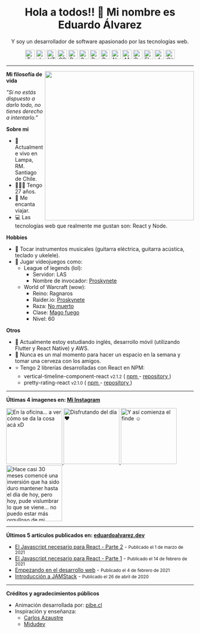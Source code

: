 <h1 align="center">Hola a todos!! 👋 Mi nombre es Eduardo Álvarez</h1>
<p align="center">
  Y soy un desarrollador de software apasionado por las tecnologías web.
</p>

<p align="center">
  <img
    src="https://github.com/Proskynete/Proskynete/blob/master/images/icons/ts.png?raw=true"
    width="25"
    height="25"
    title="Typescript"
  />
  <img
    src="https://github.com/Proskynete/Proskynete/blob/master/images/icons/js.png?raw=true"
    width="25"
    height="25"
    title="Javascript"
  />
  <img
    src="https://github.com/Proskynete/Proskynete/blob/master/images/icons/html5.png?raw=true"
    width="25"
    height="25"
    title="HTML5"
  />
  <img
    src="https://github.com/Proskynete/Proskynete/blob/master/images/icons/css3.png?raw=true"
    width="25"
    height="25"
    title="CSS3"
  />
  <img
    src="https://github.com/Proskynete/Proskynete/blob/master/images/icons/bootstrap.png?raw=true"
    width="25"
    height="25"
    title="Bootstrap"
  />
  <img
    src="https://github.com/Proskynete/Proskynete/blob/master/images/icons/sass.png?raw=true"
    width="25"
    height="25"
    title="Sass"
  />
  <img
    src="https://github.com/Proskynete/Proskynete/blob/master/images/icons/react.png?raw=true"
    width="25"
    height="25"
    title="React"
  />
  <img
    src="https://github.com/Proskynete/Proskynete/blob/master/images/icons/redux.png?raw=true"
    width="25"
    height="25"
    title="Redux"
  />
  <img
    src="https://github.com/Proskynete/Proskynete/blob/master/images/icons/node.png?raw=true"
    width="25"
    height="25"
    title="Nodejs"
  />
  <img
    src="https://github.com/Proskynete/Proskynete/blob/master/images/icons/mongodb.png?raw=true"
    width="25"
    height="25"
    title="MongoDB"
  />
  <img
    src="https://github.com/Proskynete/Proskynete/blob/master/images/icons/dart.png?raw=true"
    width="25"
    height="25"
    title="Dart"
  />
  <img
    src="https://github.com/Proskynete/Proskynete/blob/master/images/icons/flutter.png?raw=true"
    width="25"
    height="25"
    title="Flutter"
  />
  <img
    src="https://github.com/Proskynete/Proskynete/blob/master/images/icons/aws.png?raw=true"
    width="25"
    height="25"
    title="Amazon Web Services"
  />
  <img
    src="https://github.com/Proskynete/Proskynete/blob/master/images/icons/git.png?raw=true"
    width="25"
    height="25"
    title="Git"
  />
</p>

---

<img
  width="400"
  align="right"
  src="https://github.com/Proskynete/Proskynete/blob/master/images/proskynete.gif?raw=true"
/>

<p align="left">
  <strong>Mi filosofía de vida</strong>
</p>
<p>
  <i>"Si no estás dispuesto a darlo todo, no tienes derecho a intentarlo."</i>
</p>

<p align="left">
  <strong>Sobre mi</strong>
</p>
<ul>
  <li>📍 Actualmente vivo en Lampa, RM. Santiago de Chile.</li>
  <li>👨🏼‍💻 Tengo 27 años.</li>
  <li>🛫 Me encanta viajar.</li>
  <li>💻 Las tecnologías web que realmente me gustan son: React y Node.</li>
</ul>

<p align="left">
  <strong>Hobbies</strong>
</p>
<ul>
  <li>
    🎼 Tocar instrumentos musicales (guitarra eléctrica, guitarra acústica,
    teclado y ukelele).
  </li>
  <li>
    👾 Jugar videojuegos como:
    <ul>
      <li>
        League of legends (lol):
        <ul>
          <li>Servidor: LAS</li>
          <li>
            Nombre de invocador:
            <a
              href="https://www.leagueofgraphs.com/es/summoner/las/proskynete"
              target="_blank"
            >
              Proskynete
            </a>
          </li>
        </ul>
      </li>
      <li>
        World of Warcraft (wow):
        <ul>
          <li>Reino: Ragnaros</li>
          <li>
            Raider.io:
            <a
              href="https://raider.io/characters/us/ragnaros/Proskynete"
              target="_blank"
            >
              Proskynete
            </a>
          </li>
          <li>
            Raza:
            <a
              href="https://worldofwarcraft.com/en-us/game/races/undead"
              target="_blank"
            >
              No muerto
            </a>
          </li>
          <li>
            Clase:
            <a
              href="https://worldofwarcraft.com/en-us/game/talent-calculator#mage/fire"
              target="_blank"
            >
              Mago fuego
            </a>
          </li>
          <li>Nivel: 60</li>
        </ul>
      </li>
    </ul>
  </li>
</ul>

<p align="left">
  <strong>Otros</strong>
</p>
<ul>
  <li>
    📖 Actualmente estoy estudiando inglés, desarrollo móvil (utilizando Flutter
    y React Native) y AWS.
  </li>
  <li>
    🍺 Nunca es un mal momento para hacer un espacio en la semana y tomar una
    cerveza con los amigos.
  </li>
  <li>
    ⭐ Tengo 2 librerías desarrolladas con React en NPM:
    <ul>
      <li>
        vertical-timeline-component-react <small>v2.1.2</small> (
        <a
          href="https://www.npmjs.com/package/vertical-timeline-component-react"
          target="_blank"
        >
          npm
        </a>
        -
        <a
          href="https://github.com/Proskynete/vertical-timeline-component-react"
          target="_blank"
        >
          repository
        </a>
        )
      </li>
      <li>
        pretty-rating-react <small>v2.1.0</small> (
        <a
          href="https://www.npmjs.com/package/pretty-rating-react"
          target="_blank"
        >
          npm
        </a>
        -
        <a
          href="https://github.com/Proskynete/pretty-rating-react"
          target="_blank"
        >
          repository
        </a>
        )
      </li>
    </ul>
  </li>
</ul>

---

<p align="left">
  <strong>
    Últimas 4 imagenes en:
    <a href="https://instagram.com/proskynete" target="_blank">
      Mi Instagram
    </a>
  </strong>
</p>

<a href="https://www.instagram.com/p/CLCYGengbtk/" target="_blank">
  <img
    src="https://scontent-ort2-2.cdninstagram.com/v/t51.2885-15/sh0.08/e35/c315.0.810.810a/s640x640/147484351_1047055985703156_8414043853798061953_n.jpg?tp=1&_nc_ht=scontent-ort2-2.cdninstagram.com&_nc_cat=100&_nc_ohc=0oTOup0gWPYAX9r2tVF&edm=APU89FAAAAAA&ccb=7-4&oh=944351a5f1ae3fa6294d48231a8e7521&oe=608BC9E1&_nc_sid=86f79a"
    alt="En la oficina... a ver cómo se da la cosa acá xD"
    width="150"
    height="150"
  />
</a>
<a href="https://www.instagram.com/p/CKZu82LASN_/" target="_blank">
  <img
    src="https://scontent-ort2-2.cdninstagram.com/v/t51.2885-15/sh0.08/e35/c0.180.1440.1440a/s640x640/141493947_137949514810442_7362213050375061519_n.jpg?tp=1&_nc_ht=scontent-ort2-2.cdninstagram.com&_nc_cat=102&_nc_ohc=cN8w1ZdbLyAAX-L04u0&edm=APU89FAAAAAA&ccb=7-4&oh=8a2ce49816e9ffc0e3ba2a6a0a75f546&oe=608D35DC&_nc_sid=86f79a"
    alt="Disfrutando del día ❤️"
    width="150"
    height="150"
  />
</a>
<a href="https://www.instagram.com/p/CKXhn2qAtNm/" target="_blank">
  <img
    src="https://scontent-ort2-2.cdninstagram.com/v/t51.2885-15/sh0.08/e35/c0.177.1440.1440a/s640x640/141217911_1152450091873137_4031924116361872425_n.jpg?tp=1&_nc_ht=scontent-ort2-2.cdninstagram.com&_nc_cat=109&_nc_ohc=OD_cpKRZxlsAX_RlTEn&edm=APU89FAAAAAA&ccb=7-4&oh=de9f1e20dbffdc5f0d67af56bbfdab2e&oe=608AAB9D&_nc_sid=86f79a"
    alt="Y así comienza el finde ☺️"
    width="150"
    height="150"
  />
</a>
<a href="https://www.instagram.com/p/CH08EtHAmUO/" target="_blank">
  <img
    src="https://scontent-ort2-2.cdninstagram.com/v/t51.2885-15/sh0.08/e35/c0.0.1439.1439a/s640x640/126147403_284595642979933_6622037358813752729_n.jpg?tp=1&_nc_ht=scontent-ort2-2.cdninstagram.com&_nc_cat=101&_nc_ohc=UTBGieMM0uYAX9injjV&edm=APU89FAAAAAA&ccb=7-4&oh=db88058af06538f0e6dedb50717939dd&oe=608D8E1E&_nc_sid=86f79a"
    alt="Hace casi 30 meses comencé una inversión que ha sido duro mantener hasta el día de hoy, pero hoy, pude vislumbrar lo que se viene... no puedo estar más orgulloso de mi mismo por todo este tiempo que a significado un sacrificio pero que de poco a poco va tomando forma... y se ve filete! ❤️"
    width="150"
    height="150"
  />
</a>

---

<p align="left">
  <strong>
    Últimos 5 artículos publicados en:
    <a href="https://eduardoalvarez.dev" target="_blank">
      eduardoalvarez.dev
    </a>
  </strong>
</p>

- [El Javascript necesario para React - Parte 2](https://eduardoalvarez.dev/articulos/el-javascript-necesario-para-react-parte-2) - <small>Publicado el 1 de marzo de 2021</small>
- [El Javascript necesario para React - Parte 1](https://eduardoalvarez.dev/articulos/el-javascript-necesario-para-react-parte-1) - <small>Publicado el 14 de febrero de 2021</small>
- [Empezando en el desarrollo web](https://eduardoalvarez.dev/articulos/empezando-en-el-desarrollo-web) - <small>Publicado el 4 de febrero de 2021</small>
- [Introducción a JAMStack](https://eduardoalvarez.dev/articulos/introduccion-a-jamstack) - <small>Publicado el 26 de abril de 2020</small>

---

<p align="left">
  <strong>Créditos y agradecimientos públicos</strong>
</p>
<ul>
  <li>
    Animación desarrollada por:
    <a href="https://pibe.cl/" target="_blank">
      pibe.cl
    </a>
  </li>
  <li>
    Inspiración y enseñanza:
    <ul>
      <li>
        <a href="https://carlosazaustre.es/" target="_blank">
          Carlos Azaustre
        </a>
      </li>
      <li>
        <a href="https://midu.dev/" target="_blank">
          Midudev
        </a>
      </li>
    </ul>
  </li>
</ul>
